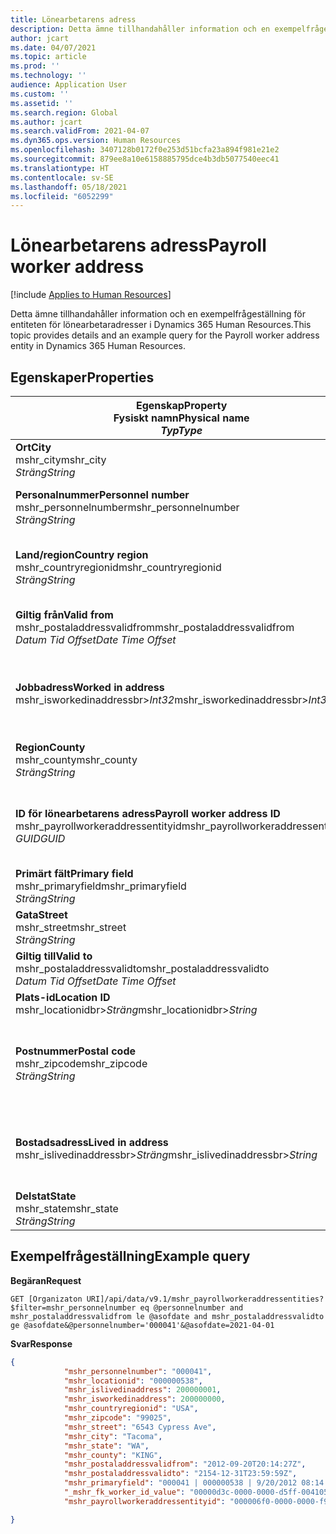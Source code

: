 ```yaml
---
title: Lönearbetarens adress
description: Detta ämne tillhandahåller information och en exempelfrågeställning för entiteten för lönearbetaradresser i Dynamics 365 Human Resources.
author: jcart
ms.date: 04/07/2021
ms.topic: article
ms.prod: ''
ms.technology: ''
audience: Application User
ms.custom: ''
ms.assetid: ''
ms.search.region: Global
ms.author: jcart
ms.search.validFrom: 2021-04-07
ms.dyn365.ops.version: Human Resources
ms.openlocfilehash: 3407128b0172f0e253d51bcfa23a894f981e21e2
ms.sourcegitcommit: 879ee8a10e6158885795dce4b3db5077540eec41
ms.translationtype: HT
ms.contentlocale: sv-SE
ms.lasthandoff: 05/18/2021
ms.locfileid: "6052299"
---
```

# <a name="payroll-worker-address"></a><span data-ttu-id="ac142-103">Lönearbetarens adress</span><span class="sxs-lookup"><span data-stu-id="ac142-103">Payroll worker address</span></span>

[!include [Applies to Human Resources](../includes/applies-to-hr.md)]

<span data-ttu-id="ac142-104">Detta ämne tillhandahåller information och en exempelfrågeställning för entiteten för lönearbetaradresser i Dynamics 365 Human Resources.</span><span class="sxs-lookup"><span data-stu-id="ac142-104">This topic provides details and an example query for the Payroll worker address entity in Dynamics 365 Human Resources.</span></span>

## <a name="properties"></a><span data-ttu-id="ac142-105">Egenskaper</span><span class="sxs-lookup"><span data-stu-id="ac142-105">Properties</span></span>

| <span data-ttu-id="ac142-106">Egenskap</span><span class="sxs-lookup"><span data-stu-id="ac142-106">Property</span></span><br><span data-ttu-id="ac142-107">**Fysiskt namn**</span><span class="sxs-lookup"><span data-stu-id="ac142-107">**Physical name**</span></span><br><span data-ttu-id="ac142-108">**_Typ_**</span><span class="sxs-lookup"><span data-stu-id="ac142-108">**_Type_**</span></span> | <span data-ttu-id="ac142-109">Använd</span><span class="sxs-lookup"><span data-stu-id="ac142-109">Use</span></span> | <span data-ttu-id="ac142-110">beskrivning</span><span class="sxs-lookup"><span data-stu-id="ac142-110">Description</span></span> |
| --- | --- | --- |
| <span data-ttu-id="ac142-111">**Ort**</span><span class="sxs-lookup"><span data-stu-id="ac142-111">**City**</span></span><br><span data-ttu-id="ac142-112">mshr_city</span><span class="sxs-lookup"><span data-stu-id="ac142-112">mshr_city</span></span><br><span data-ttu-id="ac142-113">*Sträng*</span><span class="sxs-lookup"><span data-stu-id="ac142-113">*String*</span></span> | <span data-ttu-id="ac142-114">Skrivskydd</span><span class="sxs-lookup"><span data-stu-id="ac142-114">Read-only</span></span><br><span data-ttu-id="ac142-115">Obligatoriskt</span><span class="sxs-lookup"><span data-stu-id="ac142-115">Required</span></span> | <span data-ttu-id="ac142-116">Den ort som angetts för adressen.</span><span class="sxs-lookup"><span data-stu-id="ac142-116">The city defined for the address.</span></span>   |
| <span data-ttu-id="ac142-117">**Personalnummer**</span><span class="sxs-lookup"><span data-stu-id="ac142-117">**Personnel number**</span></span><br><span data-ttu-id="ac142-118">mshr_personnelnumber</span><span class="sxs-lookup"><span data-stu-id="ac142-118">mshr_personnelnumber</span></span><br><span data-ttu-id="ac142-119">*Sträng*</span><span class="sxs-lookup"><span data-stu-id="ac142-119">*String*</span></span> | <span data-ttu-id="ac142-120">Skrivskydd</span><span class="sxs-lookup"><span data-stu-id="ac142-120">Read-only</span></span><br><span data-ttu-id="ac142-121">Obligatoriskt</span><span class="sxs-lookup"><span data-stu-id="ac142-121">Required</span></span> | <span data-ttu-id="ac142-122">Medarbetarens unika personalnummer.</span><span class="sxs-lookup"><span data-stu-id="ac142-122">The employee's unique personnel number.</span></span>  |
| <span data-ttu-id="ac142-123">**Land/region**</span><span class="sxs-lookup"><span data-stu-id="ac142-123">**Country region**</span></span><br><span data-ttu-id="ac142-124">mshr_countryregionid</span><span class="sxs-lookup"><span data-stu-id="ac142-124">mshr_countryregionid</span></span><br><span data-ttu-id="ac142-125">*Sträng*</span><span class="sxs-lookup"><span data-stu-id="ac142-125">*String*</span></span> | <span data-ttu-id="ac142-126">Skrivskydd</span><span class="sxs-lookup"><span data-stu-id="ac142-126">Read-only</span></span><br><span data-ttu-id="ac142-127">Obligatoriskt</span><span class="sxs-lookup"><span data-stu-id="ac142-127">Required</span></span> | <span data-ttu-id="ac142-128">Land/region som angetts för adressen</span><span class="sxs-lookup"><span data-stu-id="ac142-128">The country region defined for the address</span></span>  |
| <span data-ttu-id="ac142-129">**Giltig från**</span><span class="sxs-lookup"><span data-stu-id="ac142-129">**Valid from**</span></span><br><span data-ttu-id="ac142-130">mshr_postaladdressvalidfrom</span><span class="sxs-lookup"><span data-stu-id="ac142-130">mshr_postaladdressvalidfrom</span></span><br><span data-ttu-id="ac142-131">*Datum Tid Offset*</span><span class="sxs-lookup"><span data-stu-id="ac142-131">*Date Time Offset*</span></span> | <span data-ttu-id="ac142-132">Skrivskydd</span><span class="sxs-lookup"><span data-stu-id="ac142-132">Read-only</span></span> <br><span data-ttu-id="ac142-133">Obligatoriskt</span><span class="sxs-lookup"><span data-stu-id="ac142-133">Required</span></span> | <span data-ttu-id="ac142-134">Det datum då adressen börjar gälla.</span><span class="sxs-lookup"><span data-stu-id="ac142-134">The date the address is valid from.</span></span> |
| <span data-ttu-id="ac142-135">**Jobbadress**</span><span class="sxs-lookup"><span data-stu-id="ac142-135">**Worked in address**</span></span><br><span data-ttu-id="ac142-136">mshr_isworkedinaddressbr>*Int32*</span><span class="sxs-lookup"><span data-stu-id="ac142-136">mshr_isworkedinaddressbr>*Int32*</span></span> | <span data-ttu-id="ac142-137">Skrivskydd</span><span class="sxs-lookup"><span data-stu-id="ac142-137">Read-only</span></span><br><span data-ttu-id="ac142-138">Obligatoriskt</span><span class="sxs-lookup"><span data-stu-id="ac142-138">Required</span></span> | <span data-ttu-id="ac142-139">Anger om adressen anger platsen där medarbetaren arbetar.</span><span class="sxs-lookup"><span data-stu-id="ac142-139">Denotes if the address is where the employee works.</span></span> |
| <span data-ttu-id="ac142-140">**Region**</span><span class="sxs-lookup"><span data-stu-id="ac142-140">**County**</span></span><br><span data-ttu-id="ac142-141">mshr_county</span><span class="sxs-lookup"><span data-stu-id="ac142-141">mshr_county</span></span><br><span data-ttu-id="ac142-142">*Sträng*</span><span class="sxs-lookup"><span data-stu-id="ac142-142">*String*</span></span> | <span data-ttu-id="ac142-143">Skrivskydd</span><span class="sxs-lookup"><span data-stu-id="ac142-143">Read-only</span></span><br><span data-ttu-id="ac142-144">Obligatoriskt</span><span class="sxs-lookup"><span data-stu-id="ac142-144">Required</span></span> | <span data-ttu-id="ac142-145">Den region som angetts för adressen.</span><span class="sxs-lookup"><span data-stu-id="ac142-145">The county defined for the address.</span></span>  |
| <span data-ttu-id="ac142-146">**ID för lönearbetarens adress**</span><span class="sxs-lookup"><span data-stu-id="ac142-146">**Payroll worker address ID**</span></span><br><span data-ttu-id="ac142-147">mshr_payrollworkeraddressentityid</span><span class="sxs-lookup"><span data-stu-id="ac142-147">mshr_payrollworkeraddressentityid</span></span><br><span data-ttu-id="ac142-148">*GUID*</span><span class="sxs-lookup"><span data-stu-id="ac142-148">*GUID*</span></span> | <span data-ttu-id="ac142-149">Obligatoriskt</span><span class="sxs-lookup"><span data-stu-id="ac142-149">Required</span></span><br><span data-ttu-id="ac142-150">Systemgenererad</span><span class="sxs-lookup"><span data-stu-id="ac142-150">System generated</span></span> | <span data-ttu-id="ac142-151">Ett systemgenererat GUID-värde som unikt identifierar adressen.</span><span class="sxs-lookup"><span data-stu-id="ac142-151">A system-generated GUID value to uniquely identify the address.</span></span>  |
| <span data-ttu-id="ac142-152">**Primärt fält**</span><span class="sxs-lookup"><span data-stu-id="ac142-152">**Primary field**</span></span><br><span data-ttu-id="ac142-153">mshr_primaryfield</span><span class="sxs-lookup"><span data-stu-id="ac142-153">mshr_primaryfield</span></span><br><span data-ttu-id="ac142-154">*Sträng*</span><span class="sxs-lookup"><span data-stu-id="ac142-154">*String*</span></span> | <span data-ttu-id="ac142-155">Skrivskydd</span><span class="sxs-lookup"><span data-stu-id="ac142-155">Read-only</span></span><br><span data-ttu-id="ac142-156">Obligatoriskt</span><span class="sxs-lookup"><span data-stu-id="ac142-156">Required</span></span> |  |
| <span data-ttu-id="ac142-157">**Gata**</span><span class="sxs-lookup"><span data-stu-id="ac142-157">**Street**</span></span><br><span data-ttu-id="ac142-158">mshr_street</span><span class="sxs-lookup"><span data-stu-id="ac142-158">mshr_street</span></span><br><span data-ttu-id="ac142-159">*Sträng*</span><span class="sxs-lookup"><span data-stu-id="ac142-159">*String*</span></span> | <span data-ttu-id="ac142-160">Skrivskydd</span><span class="sxs-lookup"><span data-stu-id="ac142-160">Read-only</span></span><br><span data-ttu-id="ac142-161">Obligatoriskt</span><span class="sxs-lookup"><span data-stu-id="ac142-161">Required</span></span> | <span data-ttu-id="ac142-162">Den gata som angetts för adressen.</span><span class="sxs-lookup"><span data-stu-id="ac142-162">The street defined for the address.</span></span> |
| <span data-ttu-id="ac142-163">**Giltig till**</span><span class="sxs-lookup"><span data-stu-id="ac142-163">**Valid to**</span></span><br><span data-ttu-id="ac142-164">mshr_postaladdressvalidto</span><span class="sxs-lookup"><span data-stu-id="ac142-164">mshr_postaladdressvalidto</span></span><br><span data-ttu-id="ac142-165">*Datum Tid Offset*</span><span class="sxs-lookup"><span data-stu-id="ac142-165">*Date Time Offset*</span></span> | <span data-ttu-id="ac142-166">Skrivskydd</span><span class="sxs-lookup"><span data-stu-id="ac142-166">Read-only</span></span> <br><span data-ttu-id="ac142-167">Obligatoriskt</span><span class="sxs-lookup"><span data-stu-id="ac142-167">Required</span></span> | <span data-ttu-id="ac142-168">Det datum då adressen slutar gälla.</span><span class="sxs-lookup"><span data-stu-id="ac142-168">The date the address is valid to.</span></span>  |
| <span data-ttu-id="ac142-169">**Plats-id**</span><span class="sxs-lookup"><span data-stu-id="ac142-169">**Location ID**</span></span><br><span data-ttu-id="ac142-170">mshr_locationidbr>*Sträng*</span><span class="sxs-lookup"><span data-stu-id="ac142-170">mshr_locationidbr>*String*</span></span> | <span data-ttu-id="ac142-171">Skrivskydd</span><span class="sxs-lookup"><span data-stu-id="ac142-171">Read-only</span></span> <br><span data-ttu-id="ac142-172">Obligatoriskt</span><span class="sxs-lookup"><span data-stu-id="ac142-172">Required</span></span> | <span data-ttu-id="ac142-173">Adressens ID.</span><span class="sxs-lookup"><span data-stu-id="ac142-173">The ID for the address.</span></span>  |
| <span data-ttu-id="ac142-174">**Postnummer**</span><span class="sxs-lookup"><span data-stu-id="ac142-174">**Postal code**</span></span><br><span data-ttu-id="ac142-175">mshr_zipcode</span><span class="sxs-lookup"><span data-stu-id="ac142-175">mshr_zipcode</span></span><br><span data-ttu-id="ac142-176">*Sträng*</span><span class="sxs-lookup"><span data-stu-id="ac142-176">*String*</span></span> | <span data-ttu-id="ac142-177">Skrivskydd</span><span class="sxs-lookup"><span data-stu-id="ac142-177">Read-only</span></span> <br><span data-ttu-id="ac142-178">Obligatoriskt</span><span class="sxs-lookup"><span data-stu-id="ac142-178">Required</span></span> |<span data-ttu-id="ac142-179">Det identifieringsnummer som definierats för medarbetaren.</span><span class="sxs-lookup"><span data-stu-id="ac142-179">The identification number defined for the employee.</span></span>  |
| <span data-ttu-id="ac142-180">**Bostadsadress**</span><span class="sxs-lookup"><span data-stu-id="ac142-180">**Lived in address**</span></span><br><span data-ttu-id="ac142-181">mshr_islivedinaddressbr>*Sträng*</span><span class="sxs-lookup"><span data-stu-id="ac142-181">mshr_islivedinaddressbr>*String*</span></span> | <span data-ttu-id="ac142-182">Skrivskydd</span><span class="sxs-lookup"><span data-stu-id="ac142-182">Read-only</span></span><br><span data-ttu-id="ac142-183">Obligatoriskt</span><span class="sxs-lookup"><span data-stu-id="ac142-183">Required</span></span> | <span data-ttu-id="ac142-184">Anger om adressen anger platsen där medarbetaren bor.</span><span class="sxs-lookup"><span data-stu-id="ac142-184">Denotes if the address is where the employee lives.</span></span> |
| <span data-ttu-id="ac142-185">**Delstat**</span><span class="sxs-lookup"><span data-stu-id="ac142-185">**State**</span></span><br><span data-ttu-id="ac142-186">mshr_state</span><span class="sxs-lookup"><span data-stu-id="ac142-186">mshr_state</span></span><br><span data-ttu-id="ac142-187">*Sträng*</span><span class="sxs-lookup"><span data-stu-id="ac142-187">*String*</span></span> | <span data-ttu-id="ac142-188">Skrivskydd</span><span class="sxs-lookup"><span data-stu-id="ac142-188">Read-only</span></span><br><span data-ttu-id="ac142-189">Obligatoriskt</span><span class="sxs-lookup"><span data-stu-id="ac142-189">Required</span></span> | <span data-ttu-id="ac142-190">Den delstat som angetts för adressen.</span><span class="sxs-lookup"><span data-stu-id="ac142-190">The state defined for the address.</span></span>  |

## <a name="example-query"></a><span data-ttu-id="ac142-191">Exempelfrågeställning</span><span class="sxs-lookup"><span data-stu-id="ac142-191">Example query</span></span>

<span data-ttu-id="ac142-192">**Begäran**</span><span class="sxs-lookup"><span data-stu-id="ac142-192">**Request**</span></span>

```http
GET [Organizaton URI]/api/data/v9.1/mshr_payrollworkeraddressentities?$filter=mshr_personnelnumber eq @personnelnumber and mshr_postaladdressvalidfrom le @asofdate and mshr_postaladdressvalidto ge @asofdate&@personnelnumber='000041'&@asofdate=2021-04-01
```

<span data-ttu-id="ac142-193">**Svar**</span><span class="sxs-lookup"><span data-stu-id="ac142-193">**Response**</span></span>

```json
{
            "mshr_personnelnumber": "000041",
            "mshr_locationid": "000000538",
            "mshr_islivedinaddress": 200000001,
            "mshr_isworkedinaddress": 200000000,
            "mshr_countryregionid": "USA",
            "mshr_zipcode": "99025",
            "mshr_street": "6543 Cypress Ave",
            "mshr_city": "Tacoma",
            "mshr_state": "WA",
            "mshr_county": "KING",
            "mshr_postaladdressvalidfrom": "2012-09-20T20:14:27Z",
            "mshr_postaladdressvalidto": "2154-12-31T23:59:59Z",
            "mshr_primaryfield": "000041 | 000000538 | 9/20/2012 08:14:27 pm",
            "_mshr_fk_worker_id_value": "00000d3c-0000-0000-d5ff-004105000000",
            "mshr_payrollworkeraddressentityid": "000006f0-0000-0000-f90f-014105000000"

}
```
